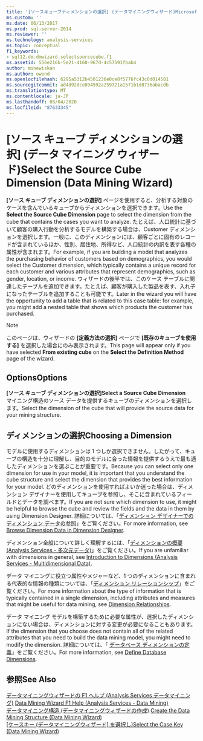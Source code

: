 ```yaml
---
title: '[ソースキューブディメンションの選択] (データマイニングウィザード)Microsoft Docs'
ms.custom: ''
ms.date: 06/13/2017
ms.prod: sql-server-2014
ms.reviewer: ''
ms.technology: analysis-services
ms.topic: conceptual
f1_keywords:
- sql12.dm.dmwizard.selectsourcecube.f1
ms.assetid: 556e216b-5e21-4160-967d-4c57591fbab4
author: minewiskan
ms.author: owend
ms.openlocfilehash: 6295a5312b4501236e0ce8f5776fc43c0d014581
ms.sourcegitcommit: ad4d92dce894592a259721a1571b1d8736abacdb
ms.translationtype: MT
ms.contentlocale: ja-JP
ms.lasthandoff: 08/04/2020
ms.locfileid: "87633345"
---
```

# <a name="select-the-source-cube-dimension-data-mining-wizard"></a><span data-ttu-id="3d992-102">[ソース キューブ ディメンションの選択] (データ マイニング ウィザード)</span><span class="sxs-lookup"><span data-stu-id="3d992-102">Select the Source Cube Dimension (Data Mining Wizard)</span></span>
  <span data-ttu-id="3d992-103">**[ソース キューブ ディメンションの選択]** ページを使用すると、分析する対象のケースを含んでいるキューブからディメンションを選択できます。</span><span class="sxs-lookup"><span data-stu-id="3d992-103">Use the **Select the Source Cube Dimension** page to select the dimension from the cube that contains the cases you want to analyze.</span></span> <span data-ttu-id="3d992-104">たとえば、人口統計に基づいて顧客の購入行動を分析するモデルを構築する場合は、Customer ディメンションを選択します。一般に、このディメンションには、顧客ごとに固有のレコードが含まれているほか、性別、居住地、所得など、人口統計の内訳を表す各種の属性が含まれます。</span><span class="sxs-lookup"><span data-stu-id="3d992-104">For example, if you are building a model that analyzes the purchasing behavior of customers based on demographics, you would select the Customer dimension, which typically contains a unique record for each customer and various attributes that represent demographics, such as gender, location, or income.</span></span> <span data-ttu-id="3d992-105">ウィザードの後半では、このケース テーブルに関連したテーブルを追加できます。たとえば、顧客が購入した製品を表す、入れ子になったテーブルを追加することも可能です。</span><span class="sxs-lookup"><span data-stu-id="3d992-105">Later in the wizard you will have the opportunity to add a table that is related to this case table: for example, you might add a nested table that shows which products the customer has purchased.</span></span>  
  
> [!NOTE]  
>  <span data-ttu-id="3d992-106"> このページは、ウィザードの **[定義方法の選択]** ページで **[既存のキューブを使用する]** を選択した場合にのみ表示されます。</span><span class="sxs-lookup"><span data-stu-id="3d992-106">This page will appear only if you have selected **From existing cube** on the **Select the Definition Method** page of the wizard.</span></span>  
  
## <a name="options"></a><span data-ttu-id="3d992-107">Options</span><span class="sxs-lookup"><span data-stu-id="3d992-107">Options</span></span>  
 <span data-ttu-id="3d992-108">**[ソース キューブ ディメンションの選択]**</span><span class="sxs-lookup"><span data-stu-id="3d992-108">**Select a Source Cube Dimension**</span></span>  
 <span data-ttu-id="3d992-109">マイニング構造のソース データを提供するキューブのディメンションを選択します。</span><span class="sxs-lookup"><span data-stu-id="3d992-109">Select the dimension of the cube that will provide the source data for your mining structure.</span></span>  
  
## <a name="choosing-a-dimension"></a><span data-ttu-id="3d992-110">ディメンションの選択</span><span class="sxs-lookup"><span data-stu-id="3d992-110">Choosing a Dimension</span></span>  
 <span data-ttu-id="3d992-111">モデルに使用するディメンションは 1 つしか選択できません。したがって、キューブの構造を十分に理解し、目的のモデルに合った情報を提供するうえで最も適したディメンションを選ぶことが重要です。</span><span class="sxs-lookup"><span data-stu-id="3d992-111">Because you can select only one dimension for use in your model, it is important that you understand the cube structure and select the dimension that provides the best information for your model.</span></span> <span data-ttu-id="3d992-112">どのディメンションを使用すればよいか迷った場合は、ディメンション デザイナーを使用してキューブを参照し、そこに含まれているフィールドとデータを調べます。</span><span class="sxs-lookup"><span data-stu-id="3d992-112">If you are not sure which dimension to use, it might be helpful to browse the cube and review the fields and the data in them by using Dimension Designer.</span></span> <span data-ttu-id="3d992-113">詳細については、「[ディメンション デザイナーでのディメンション データの参照](multidimensional-models/database-dimensions-browse-dimension-data-in-dimension-designer.md)」をご覧ください。</span><span class="sxs-lookup"><span data-stu-id="3d992-113">For more information, see [Browse Dimension Data in Dimension Designer](multidimensional-models/database-dimensions-browse-dimension-data-in-dimension-designer.md).</span></span>  
  
 <span data-ttu-id="3d992-114">ディメンション全般について詳しく理解するには、「[ディメンションの概要 (Analysis Services - 多次元データ)](multidimensional-models-olap-logical-dimension-objects/dimensions-analysis-services-multidimensional-data.md)」をご覧ください。</span><span class="sxs-lookup"><span data-stu-id="3d992-114">If you are unfamiliar with dimensions in general, see [Introduction to Dimensions &#40;Analysis Services - Multidimensional Data&#41;](multidimensional-models-olap-logical-dimension-objects/dimensions-analysis-services-multidimensional-data.md).</span></span>  
  
 <span data-ttu-id="3d992-115">データ マイニングに役立つ属性やメジャーなど、1 つのディメンションに含まれる代表的な情報の種類については、「[ディメンション リレーションシップ](multidimensional-models-olap-logical-cube-objects/dimension-relationships.md)」をご覧ください。</span><span class="sxs-lookup"><span data-stu-id="3d992-115">For more information about the type of information that is typically contained in a single dimension, including attributes and measures that might be useful for data mining, see [Dimension Relationships](multidimensional-models-olap-logical-cube-objects/dimension-relationships.md).</span></span>  
  
 <span data-ttu-id="3d992-116">データ マイニング モデルを構築するために必要な属性が、選択したディメンションにない場合は、ディメンションに対する変更が必要になることもあります。</span><span class="sxs-lookup"><span data-stu-id="3d992-116">If the dimension that you choose does not contain all of the related attributes that you need to build the data mining model, you might need to modify the dimension.</span></span> <span data-ttu-id="3d992-117">詳細については、「 [データベース ディメンションの定義](multidimensional-models/define-database-dimensions.md)」をご覧ください。</span><span class="sxs-lookup"><span data-stu-id="3d992-117">For more information, see [Define Database Dimensions](multidimensional-models/define-database-dimensions.md).</span></span>  
  
## <a name="see-also"></a><span data-ttu-id="3d992-118">参照</span><span class="sxs-lookup"><span data-stu-id="3d992-118">See Also</span></span>  
 <span data-ttu-id="3d992-119">[データマイニングウィザードの F1 ヘルプ &#40;Analysis Services データマイニング&#41;](data-mining-wizard-f1-help-analysis-services-data-mining.md) </span><span class="sxs-lookup"><span data-stu-id="3d992-119">[Data Mining Wizard F1 Help &#40;Analysis Services - Data Mining&#41;](data-mining-wizard-f1-help-analysis-services-data-mining.md) </span></span>  
 <span data-ttu-id="3d992-120">[データマイニング構造 &#40;データマイニングウィザードの作成&#41;](create-the-data-mining-structure-data-mining-wizard.md) </span><span class="sxs-lookup"><span data-stu-id="3d992-120">[Create the Data Mining Structure &#40;Data Mining Wizard&#41;](create-the-data-mining-structure-data-mining-wizard.md) </span></span>  
 <span data-ttu-id="3d992-121">[[ケースキー &#40;データマイニングウィザード] を選択し&#41;](select-the-case-key-data-mining-wizard.md)</span><span class="sxs-lookup"><span data-stu-id="3d992-121">[Select the Case Key &#40;Data Mining Wizard&#41;](select-the-case-key-data-mining-wizard.md)</span></span>  
  
  
